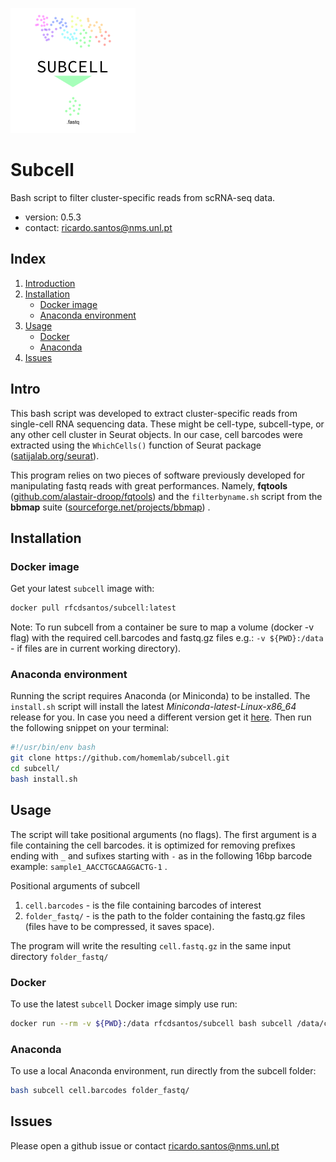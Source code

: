 ![subcell](https://github.com/homemlab/subcell/blob/main/.static/subcell.png?raw=true)
# Subcell

Bash script to filter cluster-specific reads from scRNA-seq data.
- version: 0.5.3
- contact: <ricardo.santos@nms.unl.pt>

## Index
1. [Introduction](#Intro)
2. [Installation](#Installation)
    - [Docker image](#Docker-image)
    - [Anaconda environment](#Anaconda-environment)
3. [Usage](#Usage)
    - [Docker](#Docker)
    - [Anaconda](#Anaconda)
4. [Issues](#Issues)


## Intro
This bash script was developed to extract cluster-specific reads from single-cell RNA sequencing data. These might be cell-type, subcell-type, or any other cell cluster in Seurat objects. In our case, cell barcodes were extracted using the `WhichCells()` function of Seurat package ([satijalab.org/seurat](https://satijalab.org/seurat)).

This program relies on two pieces of software previously developed for manipulating fastq reads with great performances. Namely, **fqtools** ([github.com/alastair-droop/fqtools](https://github.com/alastair-droop/fqtools)) and the `filterbyname.sh` script from the **bbmap** suite ([sourceforge.net/projects/bbmap](https://sourceforge.net/projects/bbmap)) .


## Installation
### Docker image
Get your latest `subcell` image with:
```bash
docker pull rfcdsantos/subcell:latest
```

Note: To run subcell from a container be sure to map a volume (docker -v flag) with the required cell.barcodes and fastq.gz files e.g.: `-v ${PWD}:/data` - if files are in current working directory).

### Anaconda environment
Running the script requires Anaconda (or Miniconda) to be installed.
The `install.sh` script will install the latest *Miniconda-latest-Linux-x86_64* release for you. In case you need a different version get it [here](https://www.anaconda.com/products/individual).
Then run the following snippet on your terminal:
```bash
#!/usr/bin/env bash
git clone https://github.com/homemlab/subcell.git
cd subcell/
bash install.sh
```

## Usage
The script will take positional arguments (no flags). The first argument is a file containing the cell barcodes. it is optimized for removing prefixes ending with `_` and sufixes starting with `-` as in the following 16bp barcode example:
`sample1_AACCTGCAAGGACTG-1` .

Positional arguments of subcell
1. `cell.barcodes` - is the file containing barcodes of interest
2. `folder_fastq/` - is the path to the folder containing the fastq.gz files (files have to be compressed, it saves space).

The program will write the resulting `cell.fastq.gz` in the same input directory `folder_fastq/`

### Docker
To use the latest `subcell` Docker image simply use run:
```bash
docker run --rm -v ${PWD}:/data rfcdsantos/subcell bash subcell /data/cell.barcodes /data/folder_fastq/
```

### Anaconda
To use a local Anaconda environment, run directly from the subcell folder:

```bash
bash subcell cell.barcodes folder_fastq/
```
## Issues
Please open a github issue or contact <ricardo.santos@nms.unl.pt>
